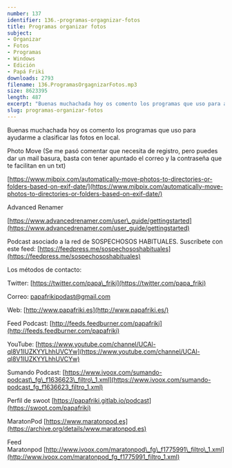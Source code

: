 ```yaml
---
number: 137
identifier: 136.-programas-orgagnizar-fotos
title: Programas organizar fotos
subject:
- Organizar
- Fotos
- Programas
- Windows
- Edición
- Papá Friki
downloads: 2793
filename: 136.ProgramasOrgagnizarFotos.mp3
size: 8623395
length: 487
excerpt: "Buenas muchachada hoy os comento los programas que uso para ayudarme a clasificar las fotos en local.  \n\nPhoto Move (Se me pasó comentar que necesita de registro, pero puedes dar un mail basura, basta con tener apuntado el correo y la contraseña que te facilitan en un txt)\n\n[https://www.mjbpix.com/automatically-move-photos-to-directories-or-folders-based-on-exif-date/](https://www.mjbpix.com/automatically-move-photos-to-directories-or-folders-based-on-exif-date/)  \n\nAdvanced Renamer\n\n[https://www.advancedrenamer.com/user\\_guide/gettingstarted](https://www.advancedrenamer.com/user_guide/gettingstarted)"
slug: programas-organizar-fotos
---
```

Buenas muchachada hoy os comento los programas que uso para ayudarme a clasificar las fotos en local.

Photo Move (Se me pasó comentar que necesita de registro, pero puedes dar un mail basura, basta con tener apuntado el correo y la contraseña que te facilitan en un txt)

[https://www.mjbpix.com/automatically-move-photos-to-directories-or-folders-based-on-exif-date/](https://www.mjbpix.com/automatically-move-photos-to-directories-or-folders-based-on-exif-date/)

Advanced Renamer

[https://www.advancedrenamer.com/user\_guide/gettingstarted](https://www.advancedrenamer.com/user_guide/gettingstarted)

Podcast asociado a la red de SOSPECHOSOS HABITUALES. Suscríbete con este feed: [https://feedpress.me/sospechososhabituales](https://feedpress.me/sospechososhabituales)

Los métodos de contacto:

Twitter: [https://twitter.com/papa\_friki](https://twitter.com/papa_friki)

Correo: [papafrikipodast@gmail.com](https://archive.org/details/papafrikipodast@gmail.com)

Web: [http://www.papafriki.es](http://www.papafriki.es/)

Feed Podcast: [http://feeds.feedburner.com/papafriki](http://feeds.feedburner.com/papafriki)

YouTube: [https://www.youtube.com/channel/UCAl-ql8V1IUZKYYLhhUVCYw](https://www.youtube.com/channel/UCAl-ql8V1IUZKYYLhhUVCYw)

Sumando Podcast: [https://www.ivoox.com/sumando-podcast\_fg\_f1636623\_filtro\_1.xml](https://www.ivoox.com/sumando-podcast_fg_f1636623_filtro_1.xml)

Perfil de swoot [https://papafriki.gitlab.io/podcast](https://swoot.com/papafriki)

MaratonPod [https://www.maratonpod.es](https://archive.org/details/www.maratonpod.es)

Feed Maratonpod [http://www.ivoox.com/maratonpod\_fg\_f1775991\_filtro\_1.xml](http://www.ivoox.com/maratonpod_fg_f1775991_filtro_1.xml)